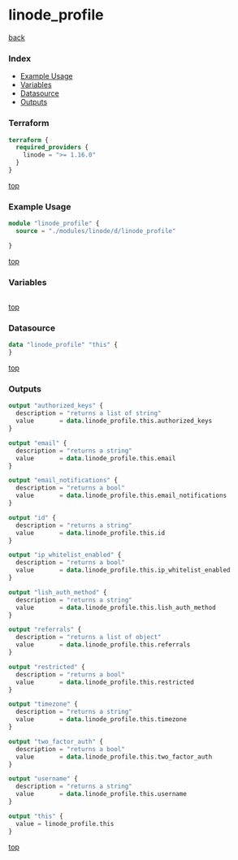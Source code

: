 # linode_profile

[back](../linode.md)

### Index

- [Example Usage](#example-usage)
- [Variables](#variables)
- [Datasource](#datasource)
- [Outputs](#outputs)

### Terraform

```terraform
terraform {
  required_providers {
    linode = ">= 1.16.0"
  }
}
```

[top](#index)

### Example Usage

```terraform
module "linode_profile" {
  source = "./modules/linode/d/linode_profile"

}
```

[top](#index)

### Variables

```terraform
```

[top](#index)

### Datasource

```terraform
data "linode_profile" "this" {
}
```

[top](#index)

### Outputs

```terraform
output "authorized_keys" {
  description = "returns a list of string"
  value       = data.linode_profile.this.authorized_keys
}

output "email" {
  description = "returns a string"
  value       = data.linode_profile.this.email
}

output "email_notifications" {
  description = "returns a bool"
  value       = data.linode_profile.this.email_notifications
}

output "id" {
  description = "returns a string"
  value       = data.linode_profile.this.id
}

output "ip_whitelist_enabled" {
  description = "returns a bool"
  value       = data.linode_profile.this.ip_whitelist_enabled
}

output "lish_auth_method" {
  description = "returns a string"
  value       = data.linode_profile.this.lish_auth_method
}

output "referrals" {
  description = "returns a list of object"
  value       = data.linode_profile.this.referrals
}

output "restricted" {
  description = "returns a bool"
  value       = data.linode_profile.this.restricted
}

output "timezone" {
  description = "returns a string"
  value       = data.linode_profile.this.timezone
}

output "two_factor_auth" {
  description = "returns a bool"
  value       = data.linode_profile.this.two_factor_auth
}

output "username" {
  description = "returns a string"
  value       = data.linode_profile.this.username
}

output "this" {
  value = linode_profile.this
}
```

[top](#index)